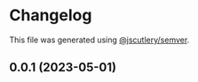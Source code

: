 # Changelog

This file was generated using [@jscutlery/semver](https://github.com/jscutlery/semver).

## 0.0.1 (2023-05-01)
